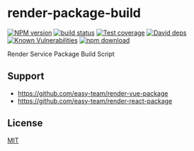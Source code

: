 # render-package-build

[![NPM version][npm-image]][npm-url]
[![build status][travis-image]][travis-url]
[![Test coverage][codecov-image]][codecov-url]
[![David deps][david-image]][david-url]
[![Known Vulnerabilities][snyk-image]][snyk-url]
[![npm download][download-image]][download-url]

[npm-image]: https://img.shields.io/npm/v/render-package-build.svg?style=flat-square
[npm-url]: https://npmjs.org/package/render-package-build
[travis-image]: https://img.shields.io/travis/hubcarl/render-package-build.svg?style=flat-square
[travis-url]: https://travis-ci.org/hubcarl/render-package-build
[codecov-image]: https://img.shields.io/codecov/c/github/hubcarl/render-package-build.svg?style=flat-square
[codecov-url]: https://codecov.io/github/hubcarl/render-package-build?branch=master
[david-image]: https://img.shields.io/david/hubcarl/render-package-build.svg?style=flat-square
[david-url]: https://david-dm.org/hubcarl/render-package-build
[snyk-image]: https://snyk.io/test/npm/render-package-build/badge.svg?style=flat-square
[snyk-url]: https://snyk.io/test/npm/render-package-build
[download-image]: https://img.shields.io/npm/dm/render-package-build.svg?style=flat-square
[download-url]: https://npmjs.org/package/render-package-build

Render Service Package Build Script 

## Support

- https://github.com/easy-team/render-vue-package
- https://github.com/easy-team/render-react-package


## License

[MIT](LICENSE)
